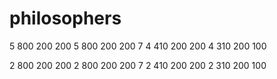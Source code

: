 # philosophers

5 800 200 200
5 800 200 200 7
4 410 200 200
4 310 200 100

2 800 200 200
2 800 200 200 7
2 410 200 200
2 310 200 100
